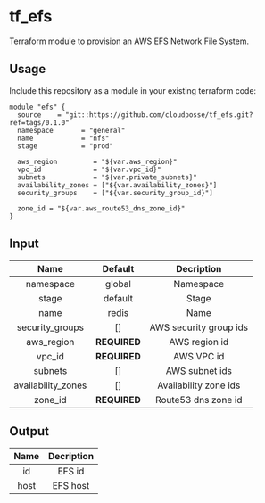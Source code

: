 # tf_efs

Terraform module to provision an AWS EFS Network File System.

## Usage

Include this repository as a module in your existing terraform code:

```
module "efs" {
  source    = "git::https://github.com/cloudposse/tf_efs.git?ref=tags/0.1.0"
  namespace       = "general"
  name            = "nfs"
  stage           = "prod"

  aws_region         = "${var.aws_region}"
  vpc_id             = "${var.vpc_id}"
  subnets            = "${var.private_subnets}"
  availability_zones = ["${var.availability_zones}"]
  security_groups    = ["${var.security_group_id}"]

  zone_id = "${var.aws_route53_dns_zone_id}"
}
```

## Input

|  Name              |  Default     |  Decription            |
|:------------------:|:------------:|:----------------------:|
| namespace          | global       | Namespace              |
| stage              | default      | Stage                  |
| name               | redis        | Name                   |
| security_groups    | []           | AWS security group ids |
| aws_region         | __REQUIRED__ | AWS region id          |
| vpc_id             | __REQUIRED__ | AWS VPC id             |
| subnets            | []           | AWS subnet ids         |
| availability_zones | []           | Availability zone ids  |
| zone_id            | __REQUIRED__ | Route53 dns zone id    |


## Output

| Name | Decription |
|:----:|:----------:|
| id   | EFS id     |
| host | EFS host   |
